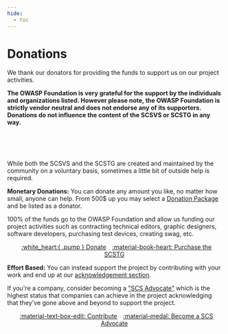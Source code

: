 ```yaml
---
hide:
  - toc
---
```


# Donations

We thank our donators for providing the funds to support us on our project activities.

**The OWASP Foundation is very grateful for the support by the individuals and organizations listed. However please note, the OWASP Foundation is strictly vendor neutral and does not endorse any of its supporters. Donations do not influence the content of the SCSVS or SCSTG in any way.**

<br><br>
<img style="border-radius: 15px;" src=""/>
<br><br>

While both the SCSVS and the SCSTG are created and maintained by the community on a voluntary basis, sometimes a little bit of outside help is required.

**Monetary Donations:** You can donate any amount you like, no matter how small, anyone can help. From 500$ up you may select a [Donation Package](./donate/packages.md) and be listed as a donator.

100% of the funds go to the OWASP Foundation and allow us funding our project activities such as contracting technical editors, graphic designers, software developers, purchasing test devices, creating swag, etc.

<center>
<a href="https://owasp.org/donate/?reponame=owasp-scs&title=OWASP+Smart+Contract+Security" class="md-button md-button--primary" style="margin: 5px;">:white_heart:{ .pump } Donate</a>
<a href="https://leanpub.com/owasp-scs" class="md-button md-button--primary" style="margin: 5px;">:material-book-heart: Purchase the SCSTG</a>
</center>

**Effort Based:** You can instead support the project by contributing with your work and end up at our [acknowledgement section](SCSTG/0x02c-Acknowledgements.md "SCSTG acknowledgements").

If you're a company, consider becoming a ["SCS Advocate"](SCSTG/0x02c-Acknowledgements.md#our-mas-advocates) which is the highest status that companies can achieve in the project acknowledging that they've gone above and beyond to support the project.

<center>
<a href="../contributing/" class="md-button md-button--primary" style="margin: 5px;">:material-text-box-edit: Contribute</a>
<a href="https://scs.owasp.org/#scs-advocates" class="md-button md-button--primary" style="margin: 5px;">:material-medal: Become a SCS Advocate</a>
</center>
